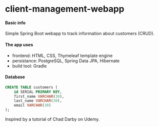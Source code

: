 # client-management-webapp

#### Basic info
Simple Spring Boot webapp to track information about customers (CRUD).

#### The app uses
- frontend: HTML, CSS, Thymeleaf template engine
- persistance: PostgreSQL, Spring Data JPA, Hibernate
- build tool: Gradle

#### Database

```sql
CREATE TABLE customers (
	id SERIAL PRIMARY KEY,
	first_name VARCHAR(30),
	last_name VARCHAR(30),
	email VARCHAR(30)
);
```
Inspired by a tutorial of Chad Darby on Udemy.
